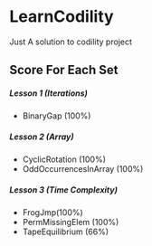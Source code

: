 # LearnCodility
Just A solution to codility project

## Score For Each Set

##### Lesson 1 (Iterations)
- BinaryGap (100%)

##### Lesson 2 (Array)
- CyclicRotation (100%)
- OddOccurrencesInArray (100%)

##### Lesson 3 (Time Complexity)
- FrogJmp(100%)
- PermMissingElem (100%)
- TapeEquilibrium (66%)